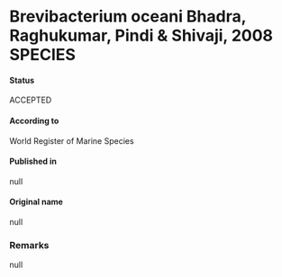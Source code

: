 Brevibacterium oceani Bhadra, Raghukumar, Pindi & Shivaji, 2008 SPECIES
=======

#### Status
ACCEPTED

#### According to
World Register of Marine Species

#### Published in
null

#### Original name
null

### Remarks
null
